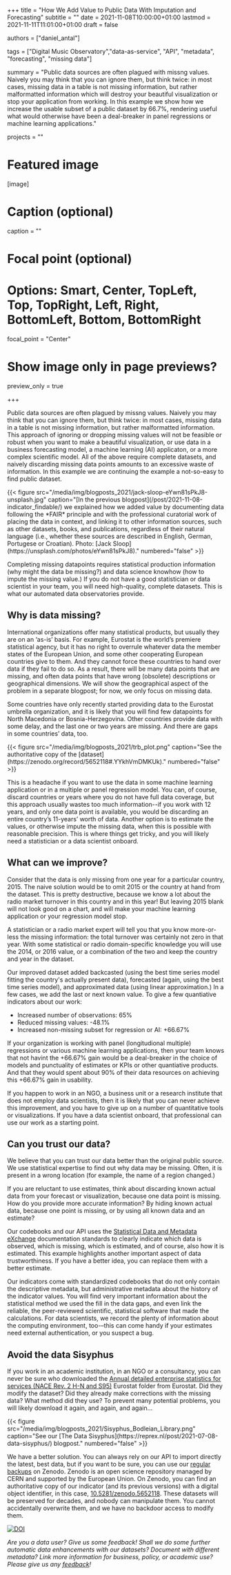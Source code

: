 +++
title = "How We Add Value to Public Data With Imputation and Forecasting"
subtitle = ""
date = 2021-11-08T10:00:00+01:00
lastmod = 2021-11-11T11:01:00+01:00
draft = false

authors = ["daniel_antal"]

tags = ["Digital Music Observatory","data-as-service", "API", "metadata", "forecasting", "missing data"]

summary = "Public data sources are often plagued with missng values. Naively you may think that you can ignore them, but think twice: in most cases, missing data in a table is not missing information, but rather malformatted information which will destroy your beautiful visualization or stop your application from working. In this example we show how we increase the usable subset of a public dataset by 66.7%, rendering useful what would otherwise have been a deal-breaker in panel regressions or machine learning applications."

projects = ""

# Featured image
[image]
  # Caption (optional)
  caption = ""

  # Focal point (optional)
  # Options: Smart, Center, TopLeft, Top, TopRight, Left, Right, BottomLeft, Bottom, BottomRight
  focal_point = "Center"

  # Show image only in page previews?
  preview_only = true

+++

Public data sources are often plagued by missng values. Naively you may think that you can ignore them, but think twice: in most cases, missing data in a table is not missing information, but rather malformatted information. This approach of ignoring or dropping missing values will not be feasible or robust when you want to make a beautiful visualization, or use data in a business forecasting model, a machine learning (AI) applicaton, or a more complex scientific model. All of the above require complete datasets, and naively discarding missing data points amounts to an excessive waste of information. In this example we are continuing the example a not-so-easy to find public dataset.

<td style="text-align: center;">{{< figure src="/media/img/blogposts_2021/jack-sloop-eYwn81sPkJ8-unsplash.jpg" caption="[In the previous blogpost](/post/2021-11-08-indicator_findable/) we explained how we added value by documenting data following the *FAIR* principle and with the professional curatorial work of placing the data in context, and linking it to other information sources, such as other datasets, books, and publications, regardless of their natural language (i.e., whether these sources are described in English, German, Portugese or Croatian). Photo: [Jack Sloop](https://unsplash.com/photos/eYwn81sPkJ8)." numbered="false" >}}</td>

Completing missing datapoints requires statistical production information (why might the data be missing?) and data science knowhow (how to impute the missing value.) If you do not have a good statistician or data scientist in your team, you will need high-quality, complete datasets. This is what our automated data observatories provide.

## Why is data missing?

International organizations offer many statistical products, but usually they are on an ‘as-is’ basis. For example, Eurostat is the world’s premiere statistical agency, but it has no right to overrule whatever data the member states of the European Union, and some other cooperating European countries give to them. And they cannot force these countries to hand over data if they fail to do so. As a result, there will be many data points that are missing, and often data points that have wrong (obsolete) descriptions or geographical dimensions. We will show the geographical aspect of the problem in a separate blogpost; for now, we only focus on missing data.

Some countries have only recently started providing data to the Eurostat umbrella organization, and it is likely that you will find few datapoints for North Macedonia or Bosnia-Herzegovina. Other countries provide data with some delay, and the last one or two years are missing. And there are gaps in some countries’ data, too.

<td style="text-align: center;">{{< figure src="/media/img/blogposts_2021/trb_plot.png" caption="See the authoritative copy of the [dataset](https://zenodo.org/record/5652118#.YYkhVmDMKUk)." numbered="false" >}}</td>

This is a headache if you want to use the data in some machine learning application or in a multiple or panel regression model. You can, of course, discard countries or years where you do not have full data coverage, but this approach usually wastes too much information--if you work with 12 years, and only one data point is available, you would be discarding an entire country’s 11-years’ worth of data. Another option is to estimate the values, or otherwise impute the missing data, when this is possible with reasonable precision. This is where things get tricky, and you will likely need a statistician or a data scientist onboard.

## What can we improve?

Consider that the data is only missing from one year for a particular country, 2015. The naive solution would be to omit 2015 or the country at hand from the dataset. This is pretty destructive, because we know a lot about the radio market turnover in this country and in this year! But leaving 2015 blank will not look good on a chart, and will make your machine learning application or your regression model stop.

A statistician or a radio market expert will tell you that you know more-or-less the missing information: the total turnover was certainly not zero in that year.  With some statistical or radio domain-specific knowledge you will use the 2014, or 2016 value, or a combination of the two and keep the country and year in the dataset.

Our improved dataset added backcasted (using the best time series model fitting the country's actually present data), forecasted (again, using the best time series model), and approximated data (using linear approximation.) In a few cases, we add the last or next known value.  To give a few quantiative indicators about our work:

- Increased number of observations: 65%
- Reduced missing values: -48.1%
- Increased non-missing subset for regression or AI: +66.67%

If your organization is working with panel (longitudional multiple) regressions or various machine learning applications, then your team knows that not havint the +66.67% gain would be a deal-breaker in the choice of models and punctuality of estimates or KPIs or other quantiative products. And that they would spent about 90% of their data resources on achieving this +66.67% gain in usability.

If you happen to work in an NGO, a business unit or a research institute that does not employ data scientists, then it is likely that you can never achieve this improvement, and you have to give up on a number of quantitative tools or visualizations. If you  have a data scientist onboard, that professional can use our work as a starting point.  

## Can you trust our data?

We believe that you can trust our data better than the original public source. We use statistical expertise to find out why data may be missing. Often, it is present in a wrong location (for example, the name of a region changed.)

If you are reluctant to use estimates, think about discarding known actual data from your forecast or visualization, because one data point is missing.  How do you provide more accurate information? By hiding known actual data, because one point is missing, or by using all known data and an estimate?

Our codebooks and our API uses the [Statistical Data and Metadata eXchange](https://sdmx.org/?page_id=3215/) documentation standards to clearly indicate which data is observed, which is missing, which is estimated, and of course, also how it is estimated. 
This example highlights another important aspect of data trustworthiness. If you have a better idea, you can replace them with a better estimate.  

Our indicators come with standardized codebooks that do not only contain the descriptive metadata, but administrative metadata about the history of the indicator values. You will find very important information about the statistical method we used the fill in the data gaps, and even link the reliable, the peer-reviewed scientific, statistical software that made the calculations. For data scientists, we record the plenty of information about the computing environment, too-–this can come handy if your estimates need external authentication, or you suspect a bug.

## Avoid the data Sisyphus

If you work in an academic institution, in an NGO or a consultancy, you can never be sure who downloaded the [Annual detailed enterprise statistics for services (NACE Rev. 2 H-N and S95)](https://appsso.eurostat.ec.europa.eu/nui/show.do?dataset=sbs_na_1a_se_r2&lang=en) Eurostat folder from Eurostat. Did they modify the dataset? Did they already make corrections with the missing data? What method did they use? To prevent many potential problems, you will likely download it again, and again, and again...

<td style="text-align: center;">{{< figure src="/media/img/blogposts_2021/Sisyphus_Bodleian_Library.png" caption="See our [The Data Sisyphus](https://reprex.nl/post/2021-07-08-data-sisyphus/) blogpost." numbered="false" >}}</td>

We have a better solution. You can always rely on our API to import directly the latest, best data, but if you want to be sure, you can use our [regular backups](https://zenodo.org/record/5652118#.YYhGOGDMLIU) on Zenodo. Zenodo is an open science repository managed by CERN and supported by the European Union. On Zenodo, you can find an authoritative copy of our indicator (and its previous versions) with a digital object identifier, in this case, [10.5281/zenodo.5652118](https://doi.org/10.5281/zenodo.5652118). These datasets will be preserved for decades, and nobody can manipulate them. You cannot accidentally overwrite them, and we have no backdoor access to modify them.

[![DOI](https://zenodo.org/badge/DOI/10.5281/zenodo.5652118.svg)](https://doi.org/10.5281/zenodo.5652118)

*Are you a data user? Give us some feedback! Shall we do some further automatic data enhancements with our datasets? Document with different metadata? Link more information for business, policy, or academic use? Please  give us any [feedback](https://reprex.nl/#contact)!*
